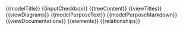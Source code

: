<!--
Single-page HTML Export

Created with Archi (https://www.archimatetool.com) and the following jArchi script:
https://github.com/archi-contribs/jarchi-single-page-html-export

Copyright (c) 2020 Phillip Beauvoir & Jean-Baptiste Sarrodie - MIT License
-->
{{modelTitle}}
{{inputCheckbox}}
{{treeContent}}
{{viewTitles}}
{{viewDiagrams}}
{{modelPurposeText}}
{{modelPurposeMarkdown}}
{{viewDocumentations}}
{{elements}}
{{relationships}}

